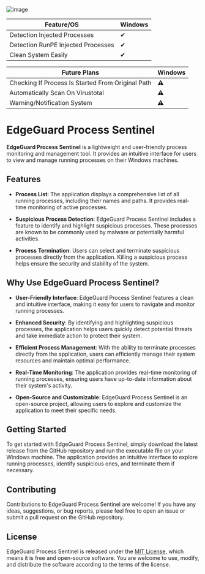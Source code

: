 
![image](https://github.com/EdgeGuardP/EdgeGuard-Process-Sentinel/assets/127977328/9005fa1b-354b-4c80-ba0e-9a1cb8b84de8)


| Feature/OS      | Windows | 
|-----------------|---------|
| Detection Injected Processes | ✔ | 
| Detection RunPE Injected Processes | ✔ | 
| Clean System Easily | ✔ | 



| Future Plans    | Windows | 
|-----------------|---------|
| Checking If Process Is Started From Original Path | ⚠️ | 
| Automatically Scan On Virustotal | ⚠️ | 
| Warning/Notification System | ⚠️ | 

# EdgeGuard Process Sentinel

**EdgeGuard Process Sentinel** is a lightweight and user-friendly process monitoring and management tool. It provides an intuitive interface for users to view and manage running processes on their Windows machines.

## Features

- **Process List**: The application displays a comprehensive list of all running processes, including their names and paths. It provides real-time monitoring of active processes.

- **Suspicious Process Detection**: EdgeGuard Process Sentinel includes a feature to identify and highlight suspicious processes. These processes are known to be commonly used by malware or potentially harmful activities.

- **Process Termination**: Users can select and terminate suspicious processes directly from the application. Killing a suspicious process helps ensure the security and stability of the system.


## Why Use EdgeGuard Process Sentinel?

- **User-Friendly Interface**: EdgeGuard Process Sentinel features a clean and intuitive interface, making it easy for users to navigate and monitor running processes.

- **Enhanced Security**: By identifying and highlighting suspicious processes, the application helps users quickly detect potential threats and take immediate action to protect their system.

- **Efficient Process Management**: With the ability to terminate processes directly from the application, users can efficiently manage their system resources and maintain optimal performance.

- **Real-Time Monitoring**: The application provides real-time monitoring of running processes, ensuring users have up-to-date information about their system's activity.

- **Open-Source and Customizable**: EdgeGuard Process Sentinel is an open-source project, allowing users to explore and customize the application to meet their specific needs.

## Getting Started

To get started with EdgeGuard Process Sentinel, simply download the latest release from the GitHub repository and run the executable file on your Windows machine. The application provides an intuitive interface to explore running processes, identify suspicious ones, and terminate them if necessary.

## Contributing

Contributions to EdgeGuard Process Sentinel are welcome! If you have any ideas, suggestions, or bug reports, please feel free to open an issue or submit a pull request on the GitHub repository.

## License

EdgeGuard Process Sentinel is released under the [MIT License](LICENSE), which means it is free and open-source software. You are welcome to use, modify, and distribute the software according to the terms of the license.
